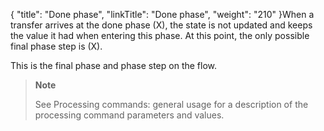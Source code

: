 {
    "title": "Done phase",
    "linkTitle": "Done phase",
    "weight": "210"
}When a transfer arrives at the done phase (X), the state is not updated and keeps the value it had when entering this phase.  At this point, the only possible final phase step is (X).

This is the final phase and phase step on the flow.

> **Note**
>
> See Processing commands: general usage for a description of the processing command parameters and values.
